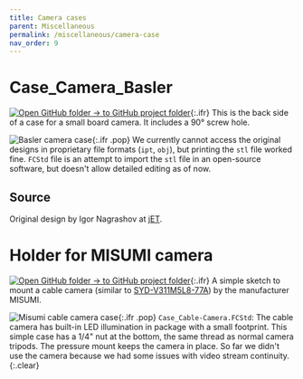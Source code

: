 ```yaml
---
title: Camera cases
parent: Miscellaneous
permalink: /miscellaneous/camera-case
nav_order: 9
---
```


# Case_Camera_Basler

[![Open GitHub folder]({{site.baseurl}}/assets/img/GitHub-Mark-32px.png) → to GitHub project folder](https://github.com/reiserlab/Component-Designs/tree/main/Miscellaneous/Case_Camera_Basler){:.ifr}
This is the back side of a case for a small board camera. It includes a 90° screw hole.

![Basler camera case]({{site.baseurl}}/assets/img/Miscellaneous/Case_Camera_Basler/Case_Camera_Basler.png){:.ifr .pop}
We currently cannot access the original designs in proprietary file formats (`ipt`, `obj`), but printing the `stl` file worked fine. `FCStd` file is an attempt to import the `stl` file in an open-source software, but doesn't allow detailed editing as of now.

## Source

Original design by Igor Nagrashov at [jET](https://www.janelia.org/support-team/janelia-experimental-technology).

# Holder for MISUMI camera

[![Open GitHub folder]({{site.baseurl}}/assets/img/GitHub-Mark-32px.png) → to GitHub project folder](https://github.com/reiserlab/Component-Designs/tree/main/Miscellaneous/Case_Cable-Camera_Misumi){:.ifr}
A simple sketch to mount a cable camera (similar to [SYD-V311M5L8-77A](http://www.misumi.com.tw/PLIST.ASP?PC_ID=09)) by the manufacturer MISUMI.

![Misumi cable camera case]({{site.baseurl}}/assets/img/Miscellaneous/Case_Cable-Camera_Misumi/Case_Cable-Camera.png){:.ifr .pop}
`Case_Cable-Camera.FCStd`: The cable camera has built-in LED illumination in package with a small footprint. This simple case has a 1/4" nut at the bottom, the same thread as normal camera tripods. The pressure mount keeps the camera in place. So far we didn't use the camera because we had some issues with video stream continuity.
{:.clear}

